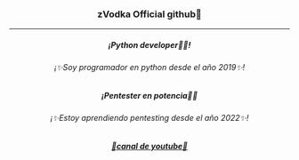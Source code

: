 <h3 align=center>zVodka Official github💸</h3>

<hr>

<h5 align=center>¡Python developer🐱‍🚀!</h5>
<h6 align=center>¡✨Soy programador en python desde el año 2019✨!</h6>
<h5 align=center>¡Pentester en potencia🐱‍👤</h5>
<h6 align=center>¡✨Estoy aprendiendo pentesting desde el año 2022✨!</h6>
<h5 align=center><a href=https://www.youtube.com/channel/UCAs47K1yq4RCPduVwaUyO6Q>💸canal de youtube💸</a></h5>
